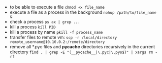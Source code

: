* to be able to execute a file
`chmod +x file_name`
* execute a file as a process in the background
`nohup /path/to/file_name &`
* check a process
`ps ax | grep ...`
* kill a process
`kill PID`
* kill a process by name
`pkill -f process_name`
* transfer files to remote vm: `scp -r /local/directory remote_username@10.10.0.2:/remote/directory`
* remove all *.pyc files and __pycache__ directories recursively in the current directory
  `find . | grep -E "(__pycache__|\.pyc|\.pyo$)" | xargs rm -rf`
